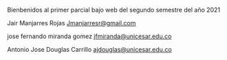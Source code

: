 Bienbenidos al primer parcial bajo web del segundo semestre del año 2021 

Jair Manjarres Rojas Jmanjarresr@gmail.com

jose fernando miranda gomez jfmiranda@unicesar.edu.co

Antonio Jose Douglas Carrillo  ajdouglas@unicesar.edu.co